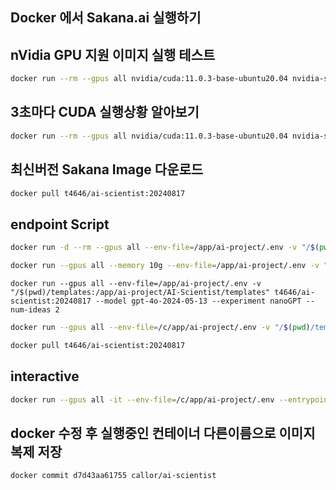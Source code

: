 ## Docker 에서 Sakana.ai 실행하기

## nVidia GPU 지원 이미지 실행 테스트
```bash
docker run --rm --gpus all nvidia/cuda:11.0.3-base-ubuntu20.04 nvidia-smi
```
## 3초마다 CUDA 실행상황 알아보기
```bash
docker run --rm --gpus all nvidia/cuda:11.0.3-base-ubuntu20.04 nvidia-smi -l 3
```

## 최신버전 Sakana Image 다운로드
```bash
docker pull t4646/ai-scientist:20240817
```

## endpoint Script
```bash
docker run -d --rm --gpus all --env-file=/app/ai-project/.env -v "/$(pwd)/templates:/app/ai-project/AI-Scientist/templates" t4646/ai-scientist:20240817 --model gpt-4o-2024-05-13 --experiment nanoGPT --num-ideas 2
```


```bash
docker run --gpus all --memory 10g --env-file=/app/ai-project/.env -v "/$(pwd)/templates:/app/ai-project/AI-Scientist/templates" t4646/ai-scientist:20240817 --model gpt-4o-2024-05-13 --experiment 2d_diffusion --num-ideas 2
```

```shell
docker run --gpus all --env-file=/app/ai-project/.env -v "/$(pwd)/templates:/app/ai-project/AI-Scientist/templates" t4646/ai-scientist:20240817 --model gpt-4o-2024-05-13 --experiment nanoGPT --num-ideas 2
```

```bash
docker run --gpus all --env-file=/c/app/ai-project/.env -v "/$(pwd)/templates:/c/app/ai-project/AI-Scientist/templates" t4646/ai-scientist:20240817 --model gpt-4o-2024-05-13 --experiment 2d_diffusion --num-ideas 1
```

```bash
docker pull t4646/ai-scientist:20240817
````

## interactive
```bash
docker run --gpus all -it --env-file=/c/app/ai-project/.env --entrypoint /bin/bash t4646/ai-scientist:20240817
```

## docker 수정 후 실행중인 컨테이너 다른이름으로 이미지 복제 저장
```bash
docker commit d7d43aa61755 callor/ai-scientist
```